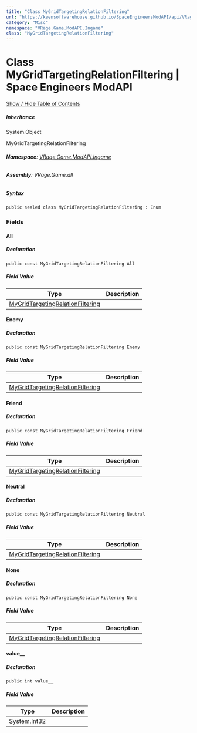 ```yaml
---
title: "Class MyGridTargetingRelationFiltering"
url: "https://keensoftwarehouse.github.io/SpaceEngineersModAPI/api/VRage.Game.ModAPI.Ingame.MyGridTargetingRelationFiltering.html"
category: "Misc"
namespace: "VRage.Game.ModAPI.Ingame"
class: "MyGridTargetingRelationFiltering"
---
```


# Class MyGridTargetingRelationFiltering | Space Engineers ModAPI

[Show / Hide Table of Contents](#sidetoggle)

##### Inheritance

System.Object

MyGridTargetingRelationFiltering

###### **Namespace**: [VRage.Game.ModAPI.Ingame](https://keensoftwarehouse.github.io/SpaceEngineersModAPI/api/VRage.Game.ModAPI.Ingame.html)

###### **Assembly**: VRage.Game.dll

##### Syntax

```
public sealed class MyGridTargetingRelationFiltering : Enum
```

### Fields

#### All

##### Declaration

```
public const MyGridTargetingRelationFiltering All
```

##### Field Value

| Type | Description |
| --- | --- |
| [MyGridTargetingRelationFiltering](https://keensoftwarehouse.github.io/SpaceEngineersModAPI/api/VRage.Game.ModAPI.Ingame.MyGridTargetingRelationFiltering.html) |     |

#### Enemy

##### Declaration

```
public const MyGridTargetingRelationFiltering Enemy
```

##### Field Value

| Type | Description |
| --- | --- |
| [MyGridTargetingRelationFiltering](https://keensoftwarehouse.github.io/SpaceEngineersModAPI/api/VRage.Game.ModAPI.Ingame.MyGridTargetingRelationFiltering.html) |     |

#### Friend

##### Declaration

```
public const MyGridTargetingRelationFiltering Friend
```

##### Field Value

| Type | Description |
| --- | --- |
| [MyGridTargetingRelationFiltering](https://keensoftwarehouse.github.io/SpaceEngineersModAPI/api/VRage.Game.ModAPI.Ingame.MyGridTargetingRelationFiltering.html) |     |

#### Neutral

##### Declaration

```
public const MyGridTargetingRelationFiltering Neutral
```

##### Field Value

| Type | Description |
| --- | --- |
| [MyGridTargetingRelationFiltering](https://keensoftwarehouse.github.io/SpaceEngineersModAPI/api/VRage.Game.ModAPI.Ingame.MyGridTargetingRelationFiltering.html) |     |

#### None

##### Declaration

```
public const MyGridTargetingRelationFiltering None
```

##### Field Value

| Type | Description |
| --- | --- |
| [MyGridTargetingRelationFiltering](https://keensoftwarehouse.github.io/SpaceEngineersModAPI/api/VRage.Game.ModAPI.Ingame.MyGridTargetingRelationFiltering.html) |     |

#### value\_\_

##### Declaration

```
public int value__
```

##### Field Value

| Type | Description |
| --- | --- |
| System.Int32 |     |